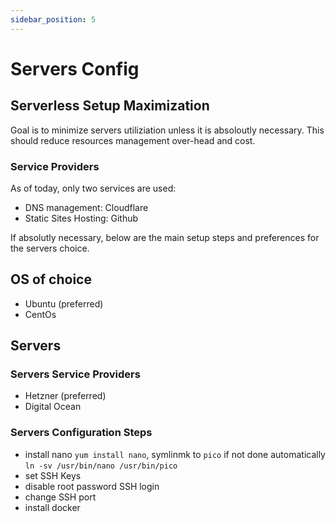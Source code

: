 ```yaml
---
sidebar_position: 5
---
```


# Servers Config

## Serverless Setup Maximization

Goal is to minimize servers utiliziation unless it is absoloutly necessary. This should reduce resources management over-head and cost.

### Service Providers

As of today, only two services are used:

- DNS management: Cloudflare
- Static Sites Hosting: Github

If absolutly necessary, below are the main setup steps and preferences for the servers choice.

## OS of choice

- Ubuntu (preferred)
- CentOs

## Servers

### Servers Service Providers

- Hetzner (preferred)
- Digital Ocean

### Servers Configuration Steps

- install nano `yum install nano`, symlinmk to `pico` if not done automatically `ln -sv /usr/bin/nano /usr/bin/pico`
- set SSH Keys
- disable root password SSH login
- change SSH port
- install docker
